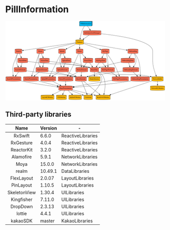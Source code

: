 # PillInformation

![graph](graph.png)

## Third-party libraries

|Name|Version|-|
|:--:|-------|---|
|RxSwift|6.6.0|ReactiveLibraries|
|RxGesture|4.0.4|ReactiveLibraries|
|ReactorKit|3.2.0|ReactiveLibraries|
|Alamofire|5.9.1|NetworkLibraries|
|Moya|15.0.0|NetworkLibraries|
|realm|10.49.1|DataLibraries|
|FlexLayout|2.0.07|LayoutLibraries|
|PinLayout|1.10.5|LayoutLibraries|
|SkeletonView|1.30.4|UILibraries|
|Kingfisher|7.11.0|UILibraries|
|DropDown|2.3.13|UILibraries|
|lottie|4.4.1|UILibraries|
|kakaoSDK|master|KakaoLibraries|